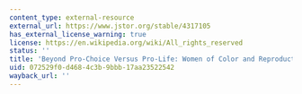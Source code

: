 ```yaml
---
content_type: external-resource
external_url: https://www.jstor.org/stable/4317105
has_external_license_warning: true
license: https://en.wikipedia.org/wiki/All_rights_reserved
status: ''
title: 'Beyond Pro-Choice Versus Pro-Life: Women of Color and Reproductive Justice'
uid: 072529f0-d468-4c3b-9bbb-17aa23522542
wayback_url: ''
---
```

